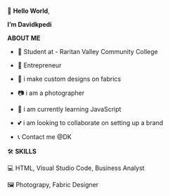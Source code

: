  👋 **Hello World**,
 
 
 **I’m Davidkpedi**
 
 
 **ABOUT ME**
 
 * 🎒 Student at - Raritan Valley Community College
 
 * 💼 Entrepreneur
 
 * 🎨 i make custom designs on fabrics
 
 * 📷 i am a photographer
 
 * 🧠 i am currently learning JavaScript
 
 * 💕 i am looking to collaborate on setting up a brand
 
 * 📞 Contact me @DK
 

🛠 **SKILLS**

💻 HTML, Visual Studio Code, Business Analyst

🖼 Photograpy, Fabric Designer


